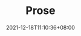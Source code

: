 ---
title: "Prose"
date: 2021-12-18T11:10:36+08:00
draft: false
language: en
description: A test with @tailwindcss/typography & Prose

heroImages:
- image: "220-SM763471.jpg.jpg"
  link: ""
- image: "220-SM763471.jpg.jpg"
  link: ""
- image: "220-SM763471.jpg.jpg"
  link: ""

internationalArticles:
- title: "Lorem Ipsum"
  image: "students.jpeg"
  link: ""
  description: "something goes here"
- title: "Lorem Ipsum"
  image: "students.jpeg"
  description: "something goes here"
  link: ""
---